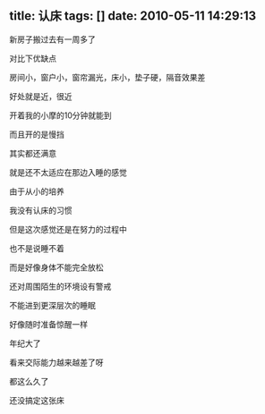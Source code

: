 title: 认床
tags: []
date: 2010-05-11 14:29:13
---

<p>新房子搬过去有一周多了

对比下优缺点

房间小，窗户小，窗帘漏光，床小，垫子硬，隔音效果差

好处就是近，很近

开着我的小摩的10分钟就能到

而且开的是慢挡

其实都还满意

就是还不太适应在那边入睡的感觉

由于从小的培养

我没有认床的习惯

但是这次感觉还是在努力的过程中

也不是说睡不着

而是好像身体不能完全放松

还对周围陌生的环境设有警戒

不能进到更深层次的睡眠

好像随时准备惊醒一样

年纪大了

看来交际能力越来越差了呀

都这么久了

还没搞定这张床

<p>